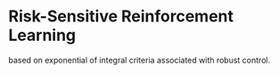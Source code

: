 # Risk-Sensitive Reinforcement Learning

based on exponential of integral criteria associated with robust control.
